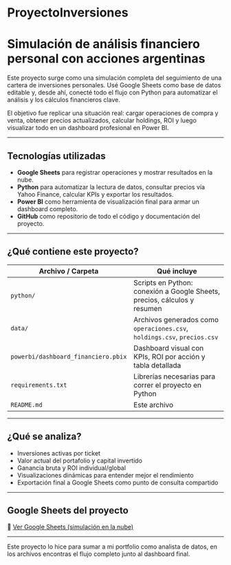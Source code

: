 # ProyectoInversiones  
# Simulación de análisis financiero personal con acciones argentinas

Este proyecto surge como una simulación completa del seguimiento de una cartera de inversiones personales. Usé Google Sheets como base de datos editable y, desde ahí, conecté todo el flujo con Python para automatizar el análisis y los cálculos financieros clave.  

El objetivo fue replicar una situación real: cargar operaciones de compra y venta, obtener precios actualizados, calcular holdings, ROI y luego visualizar todo en un dashboard profesional en Power BI.

---

## Tecnologías utilizadas

- **Google Sheets** para registrar operaciones y mostrar resultados en la nube.
- **Python** para automatizar la lectura de datos, consultar precios vía Yahoo Finance, calcular KPIs y exportar los resultados.
- **Power BI** como herramienta de visualización final para armar un dashboard completo.
- **GitHub** como repositorio de todo el código y documentación del proyecto.

---

## ¿Qué contiene este proyecto?

| Archivo / Carpeta                          | Qué incluye                                                                 |
|-------------------------------------------|------------------------------------------------------------------------------|
| `python/`                                  | Scripts en Python: conexión a Google Sheets, precios, cálculos y resumen    |
| `data/`                                    | Archivos generados como `operaciones.csv`, `holdings.csv`, `precios.csv`   |
| `powerbi/dashboard_financiero.pbix`        | Dashboard visual con KPIs, ROI por acción y tabla detallada                 |
| `requirements.txt`                         | Librerías necesarias para correr el proyecto en Python                      |
| `README.md`                                | Este archivo                                                                |

---

## ¿Qué se analiza?

- Inversiones activas por ticket
- Valor actual del portafolio y capital invertido
- Ganancia bruta y ROI individual/global
- Visualizaciones dinámicas para entender mejor el rendimiento
- Exportación final a Google Sheets como punto de consulta compartido

---

## Google Sheets del proyecto

📎 [Ver Google Sheets (simulación en la nube)](https://docs.google.com/spreadsheets/d/1JR4u1yvQKyz3ZahJqbL4hEMJvBFS67zoaRtfqxPtoWk/edit?usp=sharing)

---

Este proyecto lo hice para sumar a mi portfolio como analista de datos, en los archivos encontras el flujo completo junto al dashboard final.
